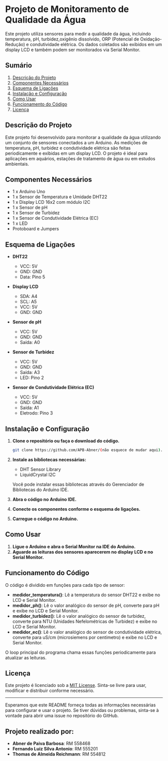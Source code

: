 # Projeto de Monitoramento de Qualidade da Água

Este projeto utiliza sensores para medir a qualidade da água, incluindo temperatura, pH, turbidez,oxigênio dissolvido, ORP (Potencial de Oxidação-Redução) e condutividade elétrica. Os dados coletados são exibidos em um display LCD e também podem ser monitorados via Serial Monitor.

## Sumário

1. [Descrição do Projeto](#descrição-do-projeto)
2. [Componentes Necessários](#componentes-necessários)
3. [Esquema de Ligações](#esquema-de-ligações)
4. [Instalação e Configuração](#instalação-e-configuração)
5. [Como Usar](#como-usar)
6. [Funcionamento do Código](#funcionamento-do-código)
7. [Licença](#licença)

## Descrição do Projeto

Este projeto foi desenvolvido para monitorar a qualidade da água utilizando um conjunto de sensores conectados a um Arduino. As medições de temperatura, pH, turbidez e condutividade elétrica são feitas periodicamente e exibidas em um display LCD. O projeto é ideal para aplicações em aquários, estações de tratamento de água ou em estudos ambientais.

## Componentes Necessários

- 1 x Arduino Uno
- 1 x Sensor de Temperatura e Umidade DHT22
- 1 x Display LCD 16x2 com módulo I2C
- 1 x Sensor de pH
- 1 x Sensor de Turbidez
- 1 x Sensor de Condutividade Elétrica (EC)
- 1 x LED
- Protoboard e Jumpers

## Esquema de Ligações

- **DHT22**
  - VCC: 5V
  - GND: GND
  - Data: Pino 5

- **Display LCD**
  - SDA: A4
  - SCL: A5
  - VCC: 5V
  - GND: GND

- **Sensor de pH**
  - VCC: 5V
  - GND: GND
  - Saída: A0

- **Sensor de Turbidez**
  - VCC: 5V
  - GND: GND
  - Saída: A3
  - LED: Pino 2

- **Sensor de Condutividade Elétrica (EC)**
  - VCC: 5V
  - GND: GND
  - Saída: A1
  - Eletrodo: Pino 3

## Instalação e Configuração

1. **Clone o repositório ou faça o download do código.**
   ```sh
   git clone https://github.com/APB-Abner/(não esquece de mudar aqui).git
   ```

2. **Instale as bibliotecas necessárias:**
   - DHT Sensor Library
   - LiquidCrystal I2C

   Você pode instalar essas bibliotecas através do Gerenciador de Bibliotecas do Arduino IDE.

3. **Abra o código no Arduino IDE.**

4. **Conecte os componentes conforme o esquema de ligações.**

5. **Carregue o código no Arduino.**

## Como Usar

1. **Ligue o Arduino e abra o Serial Monitor na IDE do Arduino.**
2. **Aguarde as leituras dos sensores aparecerem no display LCD e no Serial Monitor.**

## Funcionamento do Código

O código é dividido em funções para cada tipo de sensor:

- **medidor_temperatura()**: Lê a temperatura do sensor DHT22 e exibe no LCD e Serial Monitor.
- **medidor_ph()**: Lê o valor analógico do sensor de pH, converte para pH e exibe no LCD e Serial Monitor.
- **medidor_turbidez()**: Lê o valor analógico do sensor de turbidez, converte para NTU (Unidades Nefelométricas de Turbidez) e exibe no LCD e Serial Monitor.
- **medidor_ec()**: Lê o valor analógico do sensor de condutividade elétrica, converte para uS/cm (microsiemens por centímetro) e exibe no LCD e Serial Monitor.

O loop principal do programa chama essas funções periodicamente para atualizar as leituras.

## Licença

Este projeto é licenciado sob a [MIT License](https://opensource.org/licenses/MIT). Sinta-se livre para usar, modificar e distribuir conforme necessário.

---

Esperamos que este README forneça todas as informações necessárias para configurar e usar o projeto. Se tiver dúvidas ou problemas, sinta-se à vontade para abrir uma issue no repositório do GitHub.

## Projeto realizado por:
- **Abner de Paiva Barbosa**: RM 558468
- **Fernando Luiz Silva Antonio**: RM 555201
- **Thomas de Almeida Reichmann**: RM 554812